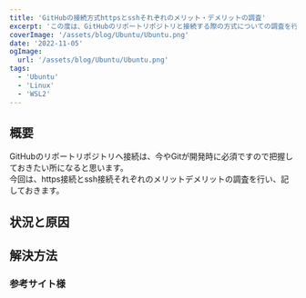 ```yaml
---
title: 'GitHubの接続方式httpsとsshそれぞれのメリット・デメリットの調査'
excerpt: 'この度は、GitHubのリポートリポジトリと接続する際の方式についての調査を行います。'
coverImage: '/assets/blog/Ubuntu/Ubuntu.png'
date: '2022-11-05'
ogImage:
  url: '/assets/blog/Ubuntu/Ubuntu.png'
tags:
  - 'Ubuntu'
  - 'Linux'
  - 'WSL2'
---
```


## 概要

GitHubのリポートリポジトリへ接続は、今やGitが開発時に必須ですので把握しておきたい所になると思います。  
今回は、https接続とssh接続それぞれのメリットデメリットの調査を行い、記しておきます。  

## 状況と原因

## 解決方法

### 参考サイト様
